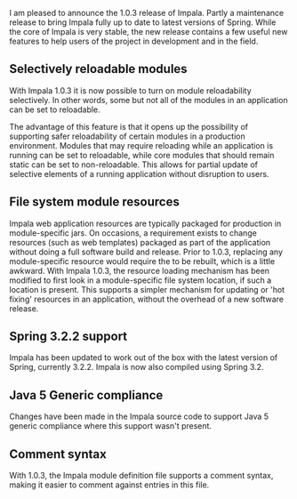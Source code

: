 I am pleased to announce the 1.0.3 release of Impala.
Partly a maintenance release to bring Impala fully up to date to latest versions of Spring.
While the core of Impala is very stable, the new release
contains a few useful new features to help users of the project in development and in the field.

## Selectively reloadable modules ##

With Impala 1.0.3 it is now possible to turn on module reloadability selectively.
In other words, some but not all of the modules in an application can be set to reloadable.

The advantage of this feature is that it opens up the possibility of supporting safer
reloadability of certain modules in a production environment. Modules that may require reloading
while an application is running can be set to reloadable, while core modules that should remain static can be set to non-reloadable.
This allows for partial update of selective elements of a running application without disruption to users.

## File system module resources ##

Impala web application resources are typically packaged for production in module-specific jars.
On occasions, a requirement exists to change resources (such as web templates) packaged as part
of the application without doing a full software build and release.
Prior to 1.0.3, replacing any module-specific resource would require the to be rebuilt, which is a little awkward.
With Impala 1.0.3, the resource loading mechanism has been modified to first look
in a module-specific file system location, if such a location is present. This supports a simpler mechanism for updating or 'hot fixing'
resources in an application, without the overhead of a new software release.

## Spring 3.2.2 support ##

Impala has been updated to work out of the box with the latest version of Spring, currently 3.2.2.
Impala is now also compiled using Spring 3.2.

## Java 5 Generic compliance ##

Changes have been made in the Impala source code to support Java 5 generic compliance where this support wasn't present.

## Comment syntax ##

With 1.0.3, the Impala module definition file supports a comment syntax, making it easier to comment against entries in this file.





